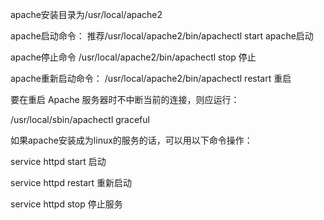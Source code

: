 apache安装目录为/usr/local/apache2

apache启动命令：
推荐/usr/local/apache2/bin/apachectl start apache启动

apache停止命令
/usr/local/apache2/bin/apachectl stop   停止

apache重新启动命令：
/usr/local/apache2/bin/apachectl restart 重启

要在重启 Apache 服务器时不中断当前的连接，则应运行：

/usr/local/sbin/apachectl graceful

如果apache安装成为linux的服务的话，可以用以下命令操作：

service httpd start 启动

service httpd restart 重新启动

service httpd stop 停止服务
